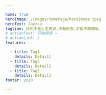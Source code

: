 ```yaml
---

home: true
heroImage: /images/homePage/heroImage.jpeg
heroText: Jayzau
tagline: 队列才是人生真谛,不断失去,才能不断拥有.
# actionText: 开始阅读 →
# actionLink: /
features:

  - title: Tag1
    details: Detail1
  - title: Tag2
    details: Detail2
  - title: Tag3
    details: Detail3
footer: 2020

---
```



